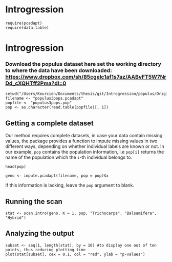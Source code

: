 # Introgression

```{r}
require(pcadapt)
require(data.table)
```

# Introgression

### Download the populus dataset here set the working directory to where the data have been downloaded: https://www.dropbox.com/sh/85cgelc1af1s7az/AABvFT5W7NrDd_cXQHTff2Pma?dl=0


```{r}
setwd("/Users/Keurcien/Documents/thesis/git/Introgression/populus/Original_data_set_ch6_12_15/")
filename <- "populus3pops.pcadapt" 
popfile <- "populus3pops.pop" 
pop <- as.character(read.table(popfile)[, 1]) 
```

## Getting a complete dataset

Our method requires complete datasets, in case your data contain missing values, the package provides a function to impute missing values in two different ways, depending on whether individual labels are known or not.
In our example, `pop` contains the population information, i.e `pop[i]` returns the name of the population which the `i`-th individual belongs to. 

```{r}
head(pop)
```

```{r, echo=FALSE}
geno <- impute.pcadapt(filename, pop = pop)$x
```

If this information is lacking, leave the `pop` argument to blank.

## Running the scan

```{r, echo=FALSE}
stat <- scan.intro(geno, K = 1, pop, "Trichocarpa", "Balsamifera", "Hybrid")
```

## Analyzing the output

```{r, echo=FALSE}
subset <- seq(1, length(stat), by = 10) #to display one out of ten points, thus reducing plotting time
plot(stat[subset], cex = 0.1, col = "red", ylab = "p-values")
```
